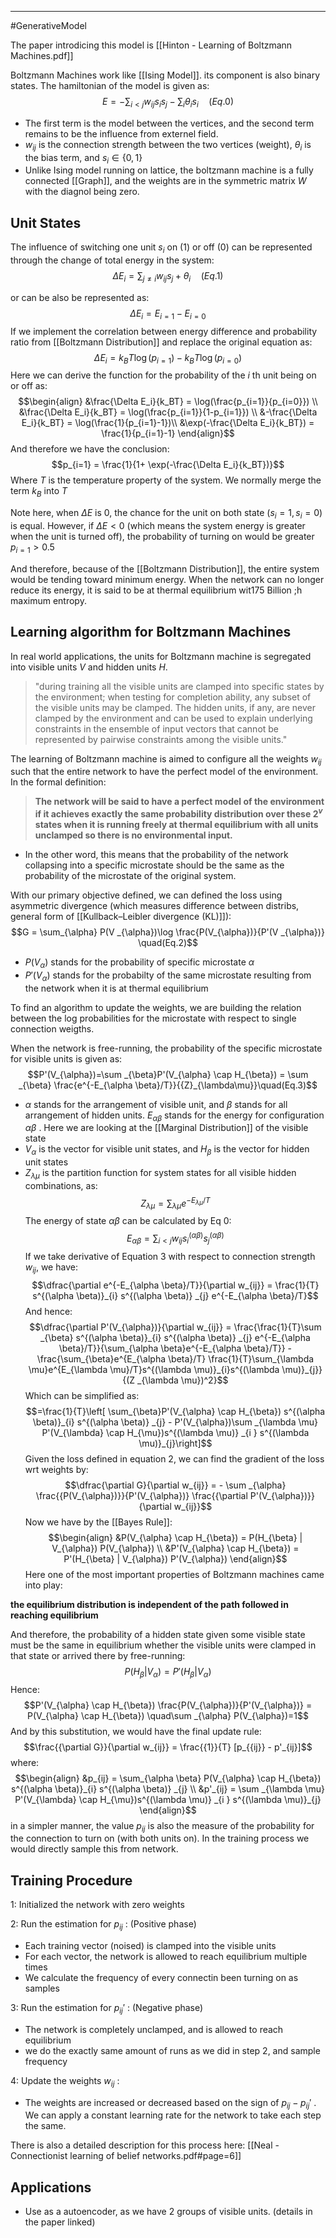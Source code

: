 ----
#GenerativeModel 

The paper introdicing this model is [[Hinton - Learning of Boltzmann Machines.pdf]]

Boltzmann Machines work like [[Ising Model]]. its component is also binary states. The hamiltonian of the model is given as:
$$E = -\sum _{i<j}  w_{ij}s_is_j - \sum _{i} \theta_i s_i \quad(Eq.0)$$
- The first term is the model between the vertices, and the second term remains to be the influence from externel field. 
- $w_{ij}$ is the connection strength between the two vertices (weight), $\theta_i$ is the bias term, and $s_i \in \{0,1\}$
- Unlike Ising model running on lattice, the boltzmann machine is a fully connected [[Graph]], and the weights are in the symmetric matrix $W$ with the diagnol being zero. 

## Unit States

The influence of switching one unit $s_i$ on ($1$) or off ($0$) can be represented through the change of total energy in the system:
$$\Delta E_i = \sum _{j\neq i}  w_{ij}s_j+ \theta_i \quad (Eq .1)$$

or can be also be represented as:
$$\Delta E_i = E_{i=1} - E_{i=0}$$
If we implement the correlation between energy difference and probability ratio from [[Boltzmann Distribution]] and replace the original equation as:
$$\Delta E_i = k_BT \log(p_{i=1} ) - k_BT\log (p_{i=0})$$
Here we can derive the function for the probability of the $i$ th unit being on or off as:
$$\begin{align}
&\frac{\Delta E_i}{k_BT} = \log(\frac{p_{i=1}}{p_{i=0}}) \\
&\frac{\Delta E_i}{k_BT} = \log(\frac{p_{i=1}}{1-p_{i=1}}) \\
&-\frac{\Delta E_i}{k_BT} = \log(\frac{1}{p_{i=1}-1})\\
&\exp(-\frac{\Delta E_i}{k_BT}) = \frac{1}{p_{i=1}-1}
\end{align}$$
And therefore we have the conclusion:
$$p_{i=1} = \frac{1}{1+ \exp(-\frac{\Delta E_i}{k_BT})}$$
Where $T$ is the temperature property of the system. We normally merge the term $k_{B}$ into $T$

Note here, when $\Delta E$ is 0, the chance for the unit on both state ($s_{i} = 1, s_{i}=0$) is equal. However, if $\Delta E < 0$ (which means the system energy is greater when the unit is turned off), the probability of turning on would be greater $p_{i=1} > 0.5$ 

And therefore, because of the [[Boltzmann Distribution]], the entire system would be tending toward minimum energy. When the network can no longer reduce its energy, it is said to be at thermal equilibrium wit175 Billion ;h maximum entropy.

## Learning algorithm for Boltzmann Machines

In real world applications, the units for Boltzmann machine is segregated into visible units $V$ and hidden units $H$.

>"during training all the visible units are clamped into specific states by the environment; when testing for completion ability, any subset of the visible units may be clamped. The hidden units, if any, are never clamped by the environment and can be used to explain underlying constraints in the ensemble of input vectors that cannot be represented by pairwise constraints among the visible units."

The learning of Boltzmann machine is aimed to configure all the weights $w_{ij}$ such that the entire network to have the perfect model of the environment. In the formal definition:

>**The network will be said to have a perfect model of the environment if it achieves exactly the same probability distribution over these $2^v$ states when it is running freely at thermal equilibrium with all units unclamped so there is no environmental input.**

- In the other word, this means that the probability of the network collapsing into a specific microstate should be the same as the probability of the microstate of the original system.

With our primary objective defined, we can defined the loss using asymmetric divergence (which measures difference between distribs, general form of [[Kullback–Leibler divergence (KL)]]):
$$G = \sum_{\alpha} P(V _{\alpha})\log \frac{P(V_{\alpha})}{P'(V _{\alpha})} \quad(Eq.2)$$
- $P(V _{\alpha})$ stands for the probability of specific microstate $\alpha$
- $P'(V_{\alpha})$ stands for the probabilty of the same microstate resulting from the network when it is at thermal equilibrium

To find an algorithm to update the weights, we are building the relation between the log probabilities for the microstate with respect to single connection weigths.

When the network is free-running, the probability of the specific microstate for visible units is given as:
$$P'(V_{\alpha})=\sum _{\beta}P'(V_{\alpha} \cap H_{\beta}) = \sum _{\beta} \frac{e^{-E_{\alpha \beta}/T}}{{Z}_{\lambda\mu}}\quad(Eq.3)$$
- $\alpha$ stands for the arrangement of visible unit, and $\beta$ stands for all arrangement of hidden units. $E_{\alpha \beta}$ stands for the energy for configuration $\alpha \beta$  . Here we are looking at the [[Marginal Distribution]] of the visible state
- $V_{\alpha}$ is the vector for visible unit states, and $H_{\beta}$ is the vector for hidden unit states
 - $Z_{\lambda\mu}$ is the partition function for system states for all visible hidden combinations, as:
$$Z _{\lambda\mu} = \sum _{\lambda\mu} e^{-E_{\lambda \mu}/T}$$
The energy of state $\alpha \beta$ can be calculated by Eq 0:
$$E_{\alpha \beta}  = \sum _{i < j} w_{ij} s^{(\alpha \beta)}_{i}s^{(\alpha \beta)} _{j}$$
If we take derivative of Equation 3 with respect to connection strength $w_{ij}$, we have:
$$\dfrac{\partial e^{-E_{\alpha \beta}/T}}{\partial w_{ij}} = \frac{1}{T} s^{(\alpha \beta)}_{i} s^{(\alpha \beta)} _{j} e^{-E_{\alpha \beta}/T}$$
And hence:
$$\dfrac{\partial P'(V_{\alpha})}{\partial w_{ij}} = \frac{\frac{1}{T}\sum _{\beta} s^{(\alpha \beta)}_{i} s^{(\alpha \beta)} _{j} e^{-E_{\alpha \beta}/T}}{\sum_{\alpha \beta}e^{-E_{\alpha \beta}/T}} - \frac{\sum_{\beta}e^{E_{\alpha \beta}/T} \frac{1}{T}\sum_{\lambda \mu}e^{E_{\lambda \mu}/T}s^{(\lambda \mu)}_{i}s^{(\lambda \mu)}_{j}}{(Z _{\lambda \mu})^2}$$
Which can be simplified as:
$$=\frac{1}{T}\left[ \sum_{\beta}P'(V_{\alpha} \cap H_{\beta}) s^{(\alpha \beta)}_{i} s^{(\alpha \beta)} _{j} - P'(V_{\alpha})\sum _{\lambda \mu} P'(V_{\lambda} \cap H_{\mu})s^{(\lambda \mu)} _{i } s^{(\lambda \mu)}_{j}\right]$$
Given the loss defined in equation 2, we can find the gradient of the loss wrt weights by:
$$\dfrac{\partial G}{\partial w_{ij}} = - \sum _{\alpha} \frac{{P(V_{\alpha})}}{P'(V_{\alpha})} \frac{{\partial P'(V_{\alpha})}}{\partial w_{ij}}$$
Now we have by the [[Bayes Rule]]:
$$\begin{align}
&P(V_{\alpha} \cap H_{\beta}) = P(H_{\beta} | V_{\alpha}) P(V_{\alpha})
 \\ &P'(V_{\alpha} \cap H_{\beta}) = P'(H_{\beta} | V_{\alpha}) P'(V_{\alpha})
\end{align}$$
Here one of the most important properties of Boltzmann machines came into play:

**the equilibrium distribution is independent of the path followed in reaching equilibrium**

And therefore, the probability of a hidden state given some visible state must be the same in equilibrium whether the visible units were clamped in that state or arrived there by free-running:
$$P(H_{\beta} | V_{\alpha}) = P'(H_{\beta} | V_{\alpha})$$
Hence:
$$P'(V_{\alpha} \cap H_{\beta}) \frac{P(V_{\alpha})}{P'(V_{\alpha})} = P(V_{\alpha} \cap H_{\beta}) \quad\sum _{\alpha} P(V_{\alpha})=1$$
And by this substitution, we would have the final update rule:
$$\frac{{\partial G}}{\partial w_{ij}} = \frac{{1}}{T} [p_{{ij}} - p'_{ij}]$$
where:
$$\begin{align}
&p_{ij} = \sum_{\alpha \beta} P(V_{\alpha} \cap H_{\beta}) s^{(\alpha \beta)}_{i} s^{(\alpha \beta)} _{j} \\
&p'_{ij} = \sum _{\lambda \mu} P'(V_{\lambda} \cap H_{\mu})s^{(\lambda \mu)} _{i } s^{(\lambda \mu)}_{j}
\end{align}$$
in a simpler manner, the value $p_{ij}$ is also the measure of the probability for the connection to turn on (with both units on). In the training process we would directly sample this from network.

## Training Procedure

1: Initialized the network with zero weights

2: Run the estimation for $p_{ij}$ : (Positive phase)
- Each training vector (noised) is clamped into the visible units 
- For each vector, the network is allowed to reach equilibrium multiple times
- We calculate the frequency of every connectin been turning on as samples  

3: Run the estimation for $p_{ij}'$ : (Negative phase)
- The network is completely unclamped, and is allowed to reach equilibrium
- we do the exactly same amount of runs as we did in step 2, and sample frequency

4: Update the weights $w_{ij}$ :
- The weights are increased or decreased based on the sign of $p_{ij} - p_{ij}'$ . We can apply a constant learning rate for the network to take each step the same. 

There is also a detailed description for this process here: [[Neal - Connectionist learning of belief networks.pdf#page=6]]

## Applications

- Use as a autoencoder, as we have 2 groups of visible units. (details in the paper linked)